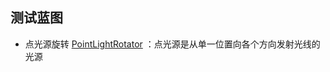 ## 测试蓝图

* 点光源旋转 [PointLightRotator](https://bitbucket.org/carla-simulator/carla-content/src/master/Blueprints/Testing/PointLightRotator.uasset) ：点光源是从单一位置向各个方向发射光线的光源
